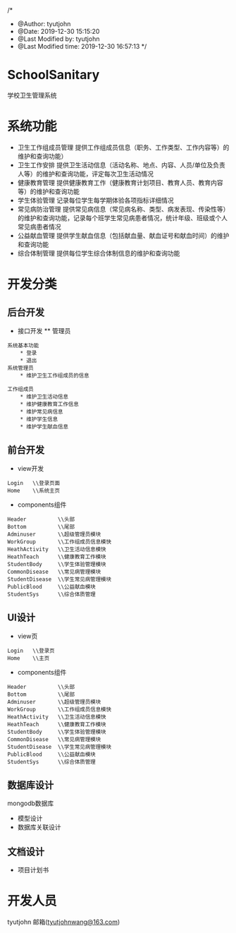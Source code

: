 /*
 * @Author: tyutjohn 
 * @Date: 2019-12-30 15:15:20 
 * @Last Modified by: tyutjohn
 * @Last Modified time: 2019-12-30 16:57:13
 */
# SchoolSanitary
学校卫生管理系统

# 系统功能
* 卫生工作组成员管理
提供工作组成员信息（职务、工作类型、工作内容等）的维护和查询功能）
* 卫生工作安排
提供卫生活动信息（活动名称、地点、内容、人员/单位及负责人等）的维护和查询功能，评定每次卫生活动情况
* 健康教育管理
提供健康教育工作（健康教育计划项目、教育人员、教育内容等）的维护和查询功能
* 学生体验管理
记录每位学生每学期体验各项指标详细情况
* 常见病防治管理
提供常见病信息（常见病名称、类型、病发表现、传染性等）的维护和查询功能，记录每个班学生常见病患者情况，统计年级、班级或个人常见病患者情况
* 公益献血管理
提供学生献血信息（包括献血量、献血证号和献血时间）的维护和查询功能
* 综合体制管理
提供每位学生综合体制信息的维护和查询功能

# 开发分类
## 后台开发
* 接口开发
** 管理员
```
系统基本功能
    * 登录
    * 退出
系统管理员
    * 维护卫生工作组成员的信息
    
工作组成员
    * 维护卫生活动信息
    * 维护健康教育工作信息
    * 维护常见病信息
    * 维护学生信息
    * 维护学生献血信息
```
## 前台开发
* view开发
```
Login   \\登录页面
Home    \\系统主页

```
* components组件
```
Header          \\头部
Bottom          \\尾部
Adminuser       \\超级管理员模块
WorkGroup       \\工作组成员信息模快
HeathActivity   \\卫生活动信息模快
HeathTeach      \\健康教育工作模块
StudentBody     \\学生体验管理模块
CommonDisease   \\常见病管理模块
StudentDisease  \\学生常见病管理模块
PublicBlood     \\公益献血模块
StudentSys      \\综合体质管理
```
## UI设计
* view页
```
Login   \\登录页
Home    \\主页

```
* components组件
```
Header          \\头部
Bottom          \\尾部
Adminuser       \\超级管理员模块
WorkGroup       \\工作组成员信息模快
HeathActivity   \\卫生活动信息模快
HeathTeach      \\健康教育工作模块
StudentBody     \\学生体验管理模块
CommonDisease   \\常见病管理模块
StudentDisease  \\学生常见病管理模块
PublicBlood     \\公益献血模块
StudentSys      \\综合体质管理
```
## 数据库设计
mongodb数据库
* 模型设计
* 数据库关联设计
## 文档设计
* 项目计划书

# 开发人员
tyutjohn
邮箱(tyutjohnwang@163.com)
